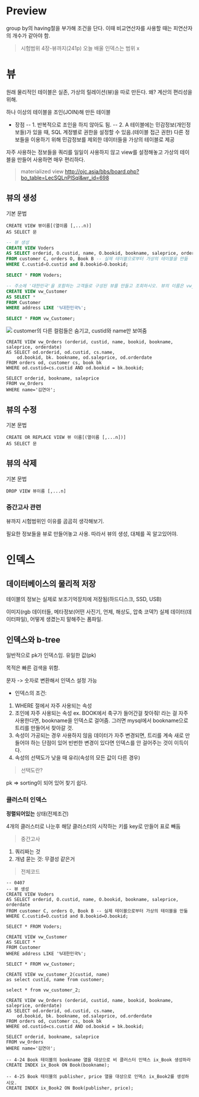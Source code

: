 # Preview

group by의 having절을 부가해 조건을 단다.
이때 비교연산자를 사용할 때는 피연산자의 개수가 같아야 함.


> 시험범위
4장-뷰까지(241p)
오늘 배울 인덱스는 범위 x

# 뷰
원래 물리적인 테이블은 실존, 가상의 릴레이션(뷰)을 따로 만든다.
왜?
계산의 편리성을 위해.

하나 이상의 테이블을 조인(JOIN)해 만든 테이블
- 장점
-- 1. 반복적으로 조인을 하지 않아도 됨.
-- 2. A 테이블에는 민감정보(개인정보들)가 있을 때, SQL 계정별로 권한을 설정할 수 있음.(테이블 접근 권한) 다른 정보들을 이용하기 위해 민감정보를 제외한 데이터들을 가상의 테이블로 제공


자주 사용하는 정보들을 쿼리를 일일이 사용하지 않고 view를 설정해놓고 가상의 테이블을 만들어 사용하면 매우 편리하다.

> materialized view
http://ojc.asia/bbs/board.php?bo_table=LecSQLnPlSql&wr_id=698



## 뷰의 생성
기본 문법
```
CREATE VIEW 뷰이름[(열이름 [,...n)]
AS SELECT 문
```


```sql
-- 뷰 생성
CREATE VIEW Voders
AS SELECT orderid, O.custid, name, O.bookid, bookname, saleprice, orderdate
FROM customer C, orders O, Book B -- 실제 테이블으로부터 가상의 테이블을 만듦
WHERE C.custid=O.custid and B.bookid=O.bookid;

SELECT * FROM Voders; 

-- 주소에 '대한민국'을 포함하는 고객들로 구성된 뷰를 만들고 조회하시오. 뷰의 이름은 vw_Customer로 설정
CREATE VIEW vw_Customer
AS SELECT *
FROM Customer
WHERE address LIKE '%대한민국%';

SELECT * FROM vw_Customer;
```
![](https://imagedelivery.net/v7-TZByhOiJbNM9RaUdzSA/24e1cb66-2b5f-4f2f-778b-266e17988e00/public)
customer의 다른 컬럼들은 숨기고, custid와 name만 보여줌

```
CREATE VIEW vw_Orders (orderid, custid, name, bookid, bookname, saleprice, orderdate)
AS SELECT od.orderid, od.custid, cs.name,
	od.bookid, bk. bookname, od.saleprice, od.orderdate
FROM orders od, customer cs, book bk
WHERE od.custid=cs.custid AND od.bookid = bk.bookid;

SELECT orderid, bookname, saleprice
FROM vw_Orders
WHERE name='김연아';
```

## 뷰의 수정
기본 문법
```
CREATE OR REPLACE VIEW 뷰 이름[(열이름 [,...n])]
AS SELECT 문
```

## 뷰의 삭제
기본 문법
```
DROP VIEW 뷰이름 [,...n]
```

### 중간고사 관련
뷰까지 시험범위인 이유를 곰곰히 생각해보기.

필요한 정보들을 뷰로 만들어놓고 사용.
따라서 뷰의 생성, 대체를 꼭 알고있어야.

# 인덱스
## 데이터베이스의 물리적 저장
테이블의 정보는 실제로 보조기억장치에 저장됨(하드디스크, SSD, USB)

이미지(rgb 데이터들, 메타정보(어떤 사진기, 언제, 해상도, 압축 코덱?)
실제 데이터(데이터파일), 어떻게 생겼는지 말해주는 폼파일.

## 인덱스와 b-tree
일반적으로 pk가 인덱스임.
유일한 값(pk)

목적은 빠른 검색을 위함.

문자 -> 숫자로 변환해서 인덱스 설정 가능
- 인덱스의 조건: 
1. WHERE 절에서 자주 사용되는 속성
2. 조인에 자주 사용되는 속성
ex. BOOK에서 축구가 들어간걸 찾아줘! 라는 걸 자주 사용한다면, bookname을 인덱스로 걸어줌.
그러면 mysql에서 bookname으로 트리를 만들어서 찾아갈 것.
3. 속성이 가공되는 경우 사용하지 않음
데이터가 자주 변경되면, 트리를 계속 새로 만들어야 하는 단점이 있어 빈번한 변경이 있다면 인덱스를 안 걸어주는 것이 이득이다.
4. 속성의 선택도가 낮을 때 유리(속성의 모든 값이 다른 경우)
> 선택도란?

pk => sorting이 되어 있어 찾기 쉽다.

### 클러스터 인덱스

**정렬되어있는** 상태(전제조건)

4개의 클러스터로 나눈후 해당 클러스터의 시작하는 키를 key로 만들어 표로 빼둠

> 중간고사 
1. 쿼리짜는 것
2. 개념 묻는 것: 무결성 같은거

> 전체코드

```
-- 0407
-- 뷰 생성
CREATE VIEW Voders
AS SELECT orderid, O.custid, name, O.bookid, bookname, saleprice, orderdate
FROM customer C, orders O, Book B -- 실제 테이블으로부터 가상의 테이블을 만듦
WHERE C.custid=O.custid and B.bookid=O.bookid;

SELECT * FROM Voders; 

CREATE VIEW vw_Customer
AS SELECT *
FROM Customer
WHERE address LIKE '%대한민국%';

SELECT * FROM vw_Customer;

CREATE VIEW vw_customer_2(custid, name)
as select custid, name from customer;

select * from vw_customer_2;

CREATE VIEW vw_Orders (orderid, custid, name, bookid, bookname, saleprice, orderdate)
AS SELECT od.orderid, od.custid, cs.name,
	od.bookid, bk. bookname, od.saleprice, od.orderdate
FROM orders od, customer cs, book bk
WHERE od.custid=cs.custid AND od.bookid = bk.bookid;

SELECT orderid, bookname, saleprice
FROM vw_Orders
WHERE name='김연아';

-- 4-24 Book 테이블의 bookname 열을 대상으로 비 클러스터 인덱스 ix_Book 생성하라
CREATE INDEX ix_Book ON Book(bookname);

-- 4-25 Book 테이블의 publisher, price 열을 대상으로 인덱스 ix_Book2를 생성하시오.
CREATE INDEX ix_Book2 ON Book(publisher, price);

```